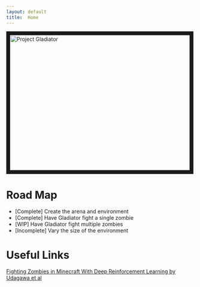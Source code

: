 ```yaml
---
layout: default
title:  Home
---
```


<a href="http://www.youtube.com/watch?feature=player_embedded&v=XQKkRI_ZEMI" target="_blank"><img src="http://img.youtube.com/vi/XQKkRI_ZEMI/0.jpg" alt="Project Gladiator" width="480" height="360" border="10" /></a>

# Road Map
* [Complete] Create the arena and environment
* [Complete] Have Gladiator fight a single zombie
* [WIP] Have Gladiator fight multiple zombies
* [Incomplete] Vary the size of the environment

# Useful Links
[Fighting Zombies in Minecraft With Deep Reinforcement Learning by Udagawa et al](http://cs229.stanford.edu/proj2016/report/UdagawaLeeNarasimhan-FightingZombiesInMinecraftWithDeepReinforcementLearning-report.pdf)
